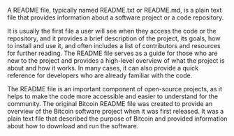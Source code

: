 A README file, typically named README.txt or README.md, is a plain text file that provides information about a software project or a code repository.

It is usually the first file a user will see when they access the code or the repository, and it provides a brief description of the project, its goals, how to install and use it, and often includes a list of contributors and resources for further reading. The README file serves as a guide for those who are new to the project and provides a high-level overview of what the project is about and how it works. In many cases, it can also provide a quick reference for developers who are already familiar with the code.

The README file is an important component of open-source projects, as it helps to make the code more accessible and easier to understand for the community. The original Bitcoin README file was created to provide an overview of the Bitcoin software project when it was first released. It was a plain text file that described the purpose of Bitcoin and provided information about how to download and run the software.